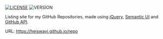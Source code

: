 [![LICENSE](https://img.shields.io/badge/license-MIT-blue.svg)](LICENSE) ![VERSION](https://img.shields.io/badge/version-4.0-green.svg)

Listing site for my GitHub Repositories, made using [jQuery](https://jquery.com/), [Semantic UI](https://semantic-ui.com/) and [GitHub API](https://developer.github.com/).

URL: https://heiswayi.github.io/repo
